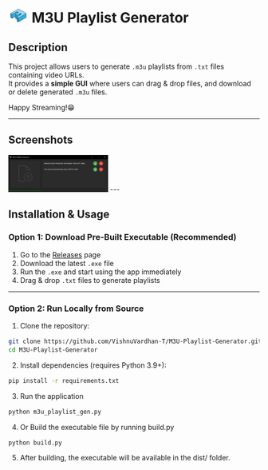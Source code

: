 # <img src="assets/icon.png" alt="App Icon" width="40"/> M3U Playlist Generator

## **Description**  
This project allows users to generate `.m3u` playlists from `.txt` files containing video URLs.  
It provides a **simple GUI** where users can drag & drop files, and download or delete generated `.m3u` files.

Happy Streaming!😁

---

## **Screenshots**
<img src="assets/screenshots/app-screenshot-1.png" alt="App Icon" width="200"/>
---

## **Installation & Usage**

### **Option 1: Download Pre-Built Executable (Recommended)**  

1. Go to the [Releases](https://github.com/VishnuVardhan-T/M3U-Playlist-Generator/releases) page  
2. Download the latest `.exe` file  
3. Run the `.exe` and start using the app immediately  
4. Drag & drop `.txt` files to generate playlists  

---

### **Option 2: Run Locally from Source**  

1. Clone the repository:  
```bash
git clone https://github.com/VishnuVardhan-T/M3U-Playlist-Generator.git
cd M3U-Playlist-Generator
```

2. Install dependencies (requires Python 3.9+):
```bash
pip install -r requirements.txt
```
3. Run the application
```bash
python m3u_playlist_gen.py
```
4. Or Build the executable file by running build.py
```bash
python build.py
```
5. After building, the executable will be available in the dist/ folder.



